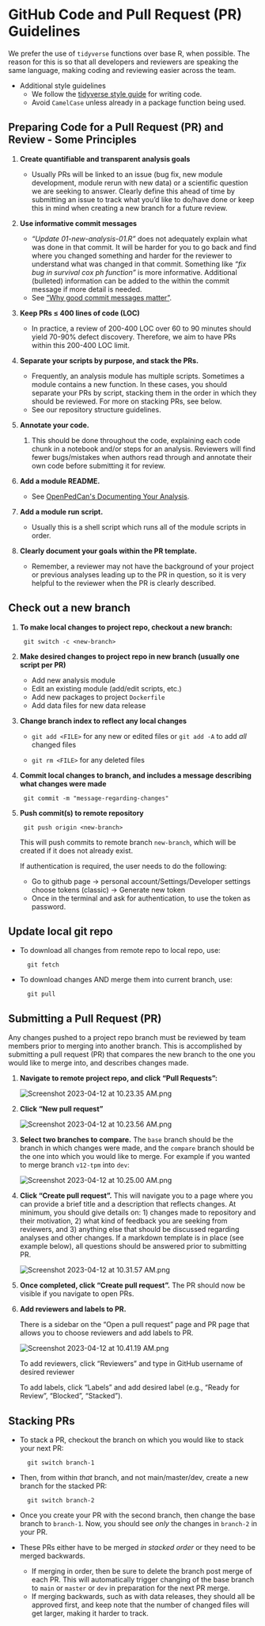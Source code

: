 # GitHub Code and Pull Request (PR) Guidelines

We prefer the use of `tidyverse` functions over base R, when possible. The reason for this is so that all developers and reviewers are speaking the same language, making coding and reviewing easier across the team. 

- Additional style guidelines
    - We follow the [tidyverse style guide](https://style.tidyverse.org/index.html) for writing code.
    - Avoid `CamelCase` unless already in a package function being used.

## Preparing Code for a Pull Request (PR) and Review - Some Principles

1. **Create quantifiable and transparent analysis goals**

    - Usually PRs will be linked to an issue (bug fix, new module development, module rerun with new data) or a scientific question we are seeking to answer. Clearly define this ahead of time by submitting an issue to track what you’d like to do/have done or keep this in mind when creating a new branch for a future review.

2. **Use informative commit messages**

    - *“Update 01-new-analysis-01.R”* does not adequately explain what was done in that commit. It will be harder for you to go back and find where you changed something and harder for the reviewer to understand what was changed in that commit. Something like *“fix bug in survival cox ph function”* is more informative. Additional (bulleted) information can be added to the within the commit message if more detail is needed. 
    - See [“Why good commit messages matter”](https://cbea.ms/git-commit/).

3. **Keep PRs  ≤ 400 lines of code (LOC)**

    - In practice, a review of 200-400 LOC over 60 to 90 minutes should yield 70-90% defect discovery. Therefore, we aim to have PRs within this 200-400 LOC limit.

4. **Separate your scripts by purpose, and stack the PRs.**

    - Frequently, an analysis module has multiple scripts. Sometimes a module contains a new function. In these cases, you should separate your PRs by script, stacking them in the order in which they should be reviewed. For more on stacking PRs, see below.
    - See our repository structure guidelines.

5. **Annotate your code.**
    1. This should be done throughout the code, explaining each code chunk in a notebook and/or steps for an analysis. Reviewers will find fewer bugs/mistakes when authors read through and annotate their own code before submitting it for review.

6. **Add a module README.**

    - See [OpenPedCan's Documenting Your Analysis](https://github.com/rokitalab/OpenPedCan-Project-CNH#documenting-your-analysis).

7. **Add a module run script.**

    - Usually this is a shell script which runs all of the module scripts in order.

8. **Clearly document your goals within the PR template.**

    - Remember, a reviewer may not have the background of your project or previous analyses leading up to the PR in question, so it is very helpful to the reviewer when the PR is clearly described.

## Check out a new branch

1. **To make local changes to project repo, checkout a new branch:** 
    
        git switch -c <new-branch>
    
2. **Make desired changes to project repo in new branch (usually one script per PR)**
    - Add new analysis module
    - Edit an existing module (add/edit scripts, etc.)
    - Add new packages to project `Dockerfile`
    - Add data files for new data release

3. **Change branch index to reflect any local changes**
    
    - `git add <FILE>` for any new or edited files or `git add -A` to add *all* changed files
    
    - `git rm <FILE>` for any deleted files
    
4. **Commit local changes to branch, and includes a message describing what changes were made**
    
        git commit -m "message-regarding-changes"
    
5. **Push commit(s) to remote repository**
    
        git push origin <new-branch>
    
    This will push commits to remote branch `new-branch`, which will be created if it does not already exist. 
    
    If authentication is required, the user needs to do the following:
    
    - Go to github page → personal account/Settings/Developer settings
    choose tokens (classic) → Generate new token
    - Once in the terminal and ask for authentication, to use the token as password.
    

## Update local git repo

- To download all changes from remote repo to local repo, use:
    
        git fetch
    
- To download changes AND merge them into current branch, use:
    
        git pull
    
## Submitting a Pull Request (PR)

Any changes pushed to a project repo branch must be reviewed by team members prior to merging into another branch. This is accomplished by submitting a pull request (PR) that compares the new branch to the one you would like to merge into, and describes changes made. 

1. **Navigate to remote project repo, and click “Pull Requests”:** 
    
    ![Screenshot 2023-04-12 at 10.23.35 AM.png](img/Screenshot_2023-04-12_at_10.23.35_AM.png)
    

1. **Click “New pull request”**
    
    ![Screenshot 2023-04-12 at 10.23.56 AM.png](img/Screenshot_2023-04-12_at_10.23.56_AM.png)
    
2. **Select two branches to compare.** The `base` branch should be the branch in which changes were made, and the `compare` branch should be the one into which you would like to merge. For example if you wanted to merge branch `v12-tpm` into `dev`:
    
    ![Screenshot 2023-04-12 at 10.25.00 AM.png](img/Screenshot_2023-04-12_at_10.25.00_AM.png)
    
3. **Click “Create pull request”.** This will navigate you to a page where you can provide a brief title and a description that reflects changes. At minimum, you should give details on: 1) changes made to repository and their motivation, 2) what kind of feedback you are seeking from reviewers, and 3) anything else that should be discussed regarding analyses and other changes. If a markdown template is in place (see example below), all questions should be answered prior to submitting PR. 
    
    ![Screenshot 2023-04-12 at 10.31.57 AM.png](img/Screenshot_2023-04-12_at_10.31.57_AM.png)
    
4. **Once completed, click “Create pull request”.** The PR should now be visible if you navigate to open PRs. 
5. **Add reviewers and labels to PR.**
    
    There is a sidebar on the “Open a pull request” page and PR page that allows you to choose reviewers and add labels to PR.
    
    ![Screenshot 2023-04-12 at 10.41.19 AM.png](img/Screenshot_2023-04-12_at_10.41.19_AM.png)
    
    To add reviewers, click “Reviewers” and type in GitHub username of desired reviewer
    
    To add labels, click “Labels” and add desired label (e.g., “Ready for Review”, “Blocked”, “Stacked”). 

## Stacking PRs

- To stack a PR, checkout the branch on which you would like to stack your next PR:
    
        git switch branch-1
    
- Then, from within *that* branch, and not main/master/dev, create a new branch for the stacked PR:
    
        git switch branch-2 
    
- Once you create your PR with the second branch, then change the base branch to `branch-1`. Now, you should see *only* the changes in `branch-2` in your PR.
- These PRs either have to be merged *in stacked order* or they need to be merged backwards.
    - If merging in order, then be sure to delete the branch post merge of each PR. This will automatically trigger changing of the base branch to `main` or `master` or `dev` in preparation for the next PR merge.
    - If merging backwards, such as with data releases, they should all be approved first, and keep note that the number of changed files will get larger, making it harder to track.

